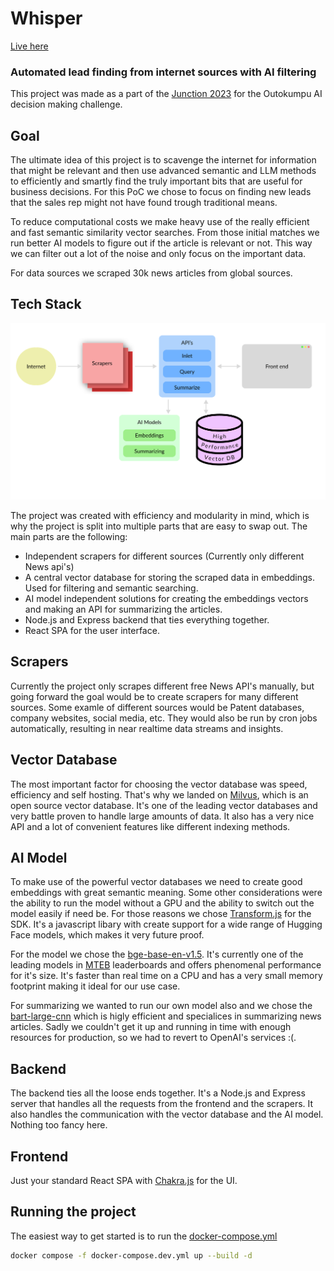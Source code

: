 # Whisper

[Live here](https://whisper.tear.fi)

### Automated lead finding from internet sources with AI filtering

This project was made as a part of the [Junction 2023](https://junction2023.com) for the Outokumpu AI decision making challenge.

## Goal

The ultimate idea of this project is to scavenge the internet for information that might be relevant and then use advanced semantic and LLM methods to efficiently and smartly find the truly important bits that are useful for business decisions. For this PoC we chose to focus on finding new leads that the sales rep might not have found trough traditional means.

To reduce computational costs we make heavy use of the really efficient and fast semantic similarity vector searches. From those initial matches we run better AI models to figure out if the article is relevant or not. This way we can filter out a lot of the noise and only focus on the important data.

For data sources we scraped 30k news articles from global sources.

## Tech Stack

![Flow Chart](./diagram.svg)

The project was created with efficiency and modularity in mind, which is why the project is split into multiple parts that are easy to swap out. The main parts are the following:

- Independent scrapers for different sources (Currently only different News api's)
- A central vector database for storing the scraped data in embeddings. Used for filtering and semantic searching.
- AI model independent solutions for creating the embeddings vectors and making an API for summarizing the articles.
- Node.js and Express backend that ties everything together.
- React SPA for the user interface.

## Scrapers

Currently the project only scrapes different free News API's manually, but going forward the goal would be to create scrapers for many different sources. Some examle of different sources would be Patent databases, company websites, social media, etc. They would also be run by cron jobs automatically, resulting in near realtime data streams and insights.

## Vector Database

The most important factor for choosing the vector database was speed, efficiency and self hosting. That's why we landed on [Milvus](https://milvus.io/), which is an open source vector database. It's one of the leading vector databases and very battle proven to handle large amounts of data. It also has a very nice API and a lot of convenient features like different indexing methods.

## AI Model

To make use of the powerful vector databases we need to create good embeddings with great semantic meaning. Some other considerations were the ability to run the model without a GPU and the ability to switch out the model easily if need be. For those reasons we chose [Transform.js](https://huggingface.co/docs/transformers.js/index) for the SDK. It's a javascript libary with create support for a wide range of Hugging Face models, which makes it very future proof.

For the model we chose the [bge-base-en-v1.5](https://huggingface.co/BAAI/bge-base-en-v1.5). It's currently one of the leading models in [MTEB](https://huggingface.co/spaces/mteb/leaderboard) leaderboards and offers phenomenal performance for it's size. It's faster than real time on a CPU and has a very small memory footprint making it ideal for our use case.

For summarizing we wanted to run our own model also and we chose the [bart-large-cnn](https://huggingface.co/facebook/bart-large-cnn) which is higly efficient and specialices in summarizing news articles. Sadly we couldn't get it up and running in time with enough resources for production, so we had to revert to OpenAI's services :(.

## Backend

The backend ties all the loose ends together. It's a Node.js and Express server that handles all the requests from the frontend and the scrapers. It also handles the communication with the vector database and the AI model. Nothing too fancy here.

## Frontend

Just your standard React SPA with [Chakra.js](https://chakra-ui.com/) for the UI.


## Running the project

The easiest way to get started is to run the [docker-compose.yml](./docker-compose.dev.yml)

```bash
docker compose -f docker-compose.dev.yml up --build -d
```